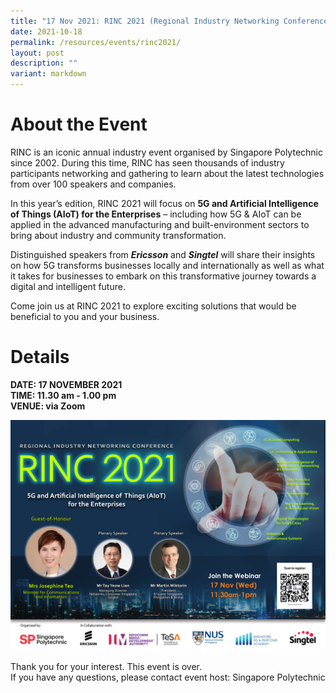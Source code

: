 ```yaml
---
title: "17 Nov 2021: RINC 2021 (Regional Industry Networking Conference)"
date: 2021-10-18
permalink: /resources/events/rinc2021/
layout: post
description: ""
variant: markdown
---
```

# About the Event

RINC is an iconic annual industry event organised by Singapore Polytechnic since 2002. During this time, RINC has seen thousands of industry participants networking and gathering to learn about the latest technologies from over 100 speakers and companies.

In this year’s edition, RINC 2021 will focus on **5G and Artificial Intelligence of Things (AIoT) for the Enterprises** – including how 5G &amp; AIoT can be applied in the advanced manufacturing and built-environment sectors to bring about industry and community transformation. 

Distinguished speakers from ***Ericsson*** and ***Singtel*** will share their insights on how 5G transforms businesses locally and internationally as well as what it takes for businesses to embark on this transformative journey towards a digital and intelligent future.

Come join us at RINC 2021 to explore exciting solutions that would be beneficial to you and your business. 
# Details
**DATE: 17 NOVEMBER 2021 <br> 
TIME: 11.30 am - 1.00 pm <br> 
VENUE: via Zoom**


![RINC 2021](/images/events/events/RINC%202021.jpg)


Thank you for your interest. This event is over. <br> If you have any questions, please contact event host: Singapore Polytechnic